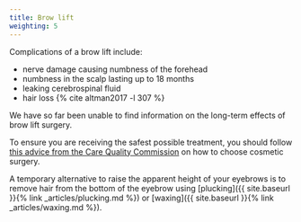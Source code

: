 ```yaml
---
title: Brow lift
weighting: 5
---
```


Complications of a brow lift include:

- nerve damage causing numbness of the forehead
- numbness in the scalp lasting up to 18 months
- leaking cerebrospinal fluid
- hair loss {% cite altman2017 -l 307 %} 

We have so far been unable to find information on the long-term effects of brow lift surgery.

To ensure you are receiving the safest possible treatment, you should follow [this advice from the Care Quality Commission](http://www.cqc.org.uk/help-advice/help-choosing-care-services/choosing-cosmetic-surgery) on how to choose cosmetic surgery.

A temporary alternative to raise the apparent height of your eyebrows is to remove hair from the bottom of the eyebrow using [plucking]({{ site.baseurl }}{% link _articles/plucking.md %}) or [waxing]({{ site.baseurl }}{% link _articles/waxing.md %}).
